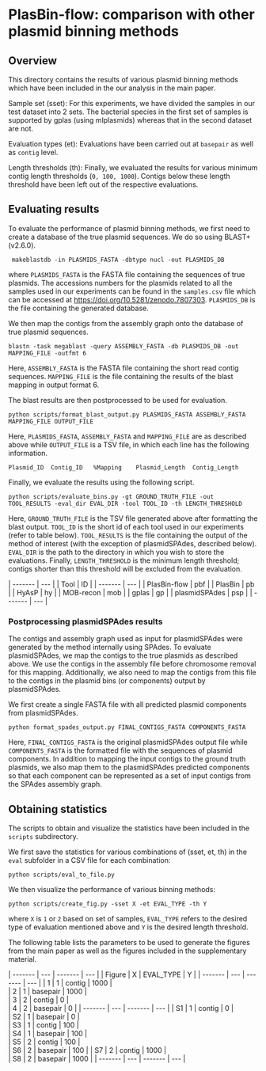 # PlasBin-flow: comparison with other plasmid binning methods

## Overview

This directory contains the results of various plasmid binning methods which have been included in the our analysis in the main paper.

Sample set (sset): For this experiments, we have divided the samples in our test dataset into 2 sets. The bacterial species in the first set of samples is supported by gplas (using mlplasmids) whereas that in the second dataset are not.

Evaluation types (et): Evaluations have been carried out at `basepair` as well as `contig` level. 

Length thresholds (th): Finally, we evaluated the results for various minimum contig length thresholds (`0, 100, 1000`). Contigs below these length threshold have been left out of the respective evaluations.

## Evaluating results

To evaluate the performance of plasmid binning methods, we first need to create a database of the true plasmid sequences. We do so using BLAST+ (v2.6.0). 
```
 makeblastdb -in PLASMIDS_FASTA -dbtype nucl -out PLASMIDS_DB
```
where `PLASMIDS_FASTA` is the FASTA file containing the sequences of true plasmids. The accessions numbers for the plasmids related to all the samples used in our experiments can be found in the `samples.csv` file which can be accessed at https://doi.org/10.5281/zenodo.7807303. `PLASMIDS_DB` is the file containing the generated database.

We then map the contigs from the assembly graph onto the database of true plasmid sequences.
```
blastn -task megablast -query ASSEMBLY_FASTA -db PLASMIDS_DB -out MAPPING_FILE -outfmt 6
```
Here, `ASSEMBLY_FASTA` is the FASTA file containing the short read contig sequences. `MAPPING_FILE` is the file containing the results of the blast mapping in output format 6.

The blast results are then postprocessed to be used for evaluation.
```
python scripts/format_blast_output.py PLASMIDS_FASTA ASSEMBLY_FASTA MAPPING_FILE OUTPUT_FILE
```
Here, `PLASMIDS_FASTA`, `ASSEMBLY_FASTA` and `MAPPING_FILE` are as described above while `OUTPUT_FILE` is a TSV file, in which each line has the following information.
```
Plasmid_ID	Contig_ID	%Mapping	Plasmid_Length	Contig_Length
```

Finally, we evaluate the results using the following script.
```
python scripts/evaluate_bins.py -gt GROUND_TRUTH_FILE -out TOOL_RESULTS -eval_dir EVAL_DIR -tool TOOL_ID -th LENGTH_THRESHOLD
```
Here, `GROUND_TRUTH_FILE` is the TSV file generated above after formatting the blast output. `TOOL_ID` is the short id of each tool used in our experiments (refer to table below). `TOOL_RESULTS` is the file containing the output of the method of interest (with the exception of plasmidSPAdes, described below). `EVAL_DIR` is the path to the directory in which you wish to store the evaluations. Finally, `LENGTH_THRESHOLD` is the minimum length threshold; contigs shorter than this threshold will be excluded from the evaluation.

| ------- 		| --- 	| 
| Tool			| ID	|
| ------- 		| --- 	| 
| PlasBin-flow	| pbf	|
| PlasBin		| pb	|
| HyAsP			| hy	|
| MOB-recon		| mob	|
| gplas			| gp	|
| plasmidSPAdes	| psp	|
| ------- 		| --- 	|

### Postprocessing plasmidSPAdes results
The contigs and assembly graph used as input for plasmidSPAdes were generated by the method internally using SPAdes. To evaluate plasmidSPAdes, we map the contigs to the true plasmids as described above. We use the contigs in the assembly file before chromosome removal for this mapping. Additionally, we also need to map the contigs from this file to the contigs in the plasmid bins (or components) output by plasmidSPAdes. 

We first create a single FASTA file with all predicted plasmid components from plasmidSPAdes.
```
python format_spades_output.py FINAL_CONTIGS_FASTA COMPONENTS_FASTA
```
Here, `FINAL_CONTIGS_FASTA` is the original plasmidSPAdes output file while `COMPONENTS_FASTA` is the formatted file with the sequences of plasmid components. In addition to mapping the input contigs to the ground truth plasmids, we also map them to the plasmidSPAdes predicted components so that each component can be represented as a set of input contigs from the SPAdes assembly graph.

## Obtaining statistics

The scripts to obtain and visualize the statistics have been included in the `scripts` subdirectory. 

We first save the statistics for various combinations of (sset, et, th) in the `eval` subfolder in a CSV file for each combination:
```
python scripts/eval_to_file.py
```

We then visualize the performance of various binning methods:
```
python scripts/create_fig.py -sset X -et EVAL_TYPE -th Y 
```
where `X` is `1` or `2` based on set of samples, `EVAL_TYPE` refers to the desired type of evaluation mentioned above and `Y` is the desired length threshold. 

The following table lists the parameters to be used to generate the figures from the main paper as well as the figures included in the supplementary material.

| ------- 	| --- 	| -------	|	--- |
| Figure	| X		| EVAL_TYPE	|	Y	|
| ------- 	| --- 	| -------	|	--- |
| 1			| 1		| contig	| 1000	|	
| 2			| 1		| basepair	| 1000	|	
| 3			| 2		| contig	| 0		|	
| 4			| 2		| basepair	| 0		|
| ------- 	| --- 	| -------	|	--- |
| S1		| 1		| contig	| 0		|	
| S2		| 1		| basepair	| 0		|	
| S3		| 1		| contig	| 100	|	
| S4		| 1		| basepair	| 100	|	
| S5		| 2		| contig	| 100	|	
| S6		| 2		| basepair	| 100	|
| S7		| 2		| contig	| 1000	|	
| S8		| 2		| basepair	| 1000	|
| ------- 	| --- 	| -------	|	--- |